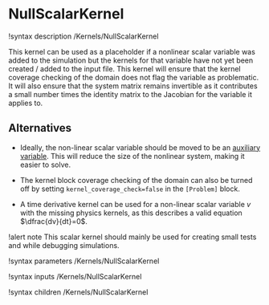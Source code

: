 # NullScalarKernel

!syntax description /Kernels/NullScalarKernel

This kernel can be used as a placeholder if a nonlinear scalar variable was added to the simulation but
the kernels for that variable have not yet been created / added to the input file. This kernel
will ensure that the kernel coverage checking of the domain does not flag the variable as problematic.
It will also ensure that the system matrix remains invertible as it contributes a small number times
the identity matrix to the Jacobian for the variable it applies to.

## Alternatives

- Ideally, the non-linear scalar variable should be moved to be an [auxiliary variable](syntax/AuxVariables/index.md). This will reduce the size of the nonlinear system, making it easier to solve.

- The kernel block coverage checking of the domain can also be turned off by setting `kernel_coverage_check=false` in the `[Problem]` block.

- A time derivative kernel can be used for a non-linear scalar variable $v$ with the missing physics kernels, as this describes a valid equation $\dfrac{dv}{dt}=0$.


!alert note
This scalar kernel should mainly be used for creating small tests and while debugging simulations.

!syntax parameters /Kernels/NullScalarKernel

!syntax inputs /Kernels/NullScalarKernel

!syntax children /Kernels/NullScalarKernel
